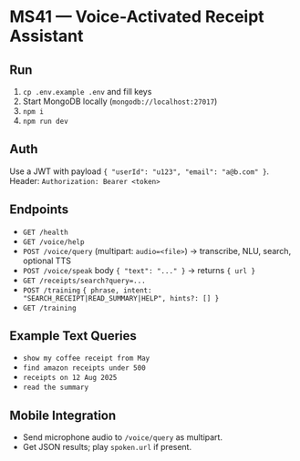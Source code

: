 # MS41 — Voice-Activated Receipt Assistant

## Run
1. `cp .env.example .env` and fill keys
2. Start MongoDB locally (`mongodb://localhost:27017`)
3. `npm i`
4. `npm run dev`

## Auth
Use a JWT with payload `{ "userId": "u123", "email": "a@b.com" }`.
Header: `Authorization: Bearer <token>`

## Endpoints
- `GET /health`
- `GET /voice/help`
- `POST /voice/query` (multipart: `audio=<file>`) → transcribe, NLU, search, optional TTS
- `POST /voice/speak` body `{ "text": "..." }` → returns `{ url }`
- `GET /receipts/search?query=...`
- `POST /training` `{ phrase, intent: "SEARCH_RECEIPT|READ_SUMMARY|HELP", hints?: [] }`
- `GET /training`

## Example Text Queries
- `show my coffee receipt from May`
- `find amazon receipts under 500`
- `receipts on 12 Aug 2025`
- `read the summary`

## Mobile Integration
- Send microphone audio to `/voice/query` as multipart.
- Get JSON results; play `spoken.url` if present.
